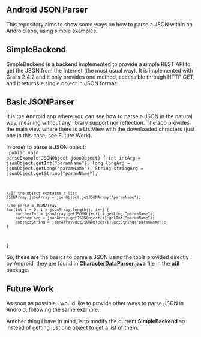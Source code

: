 ## Android JSON Parser
This repository aims to show some ways on how to parse a JSON within an Android app, using simple examples.

## SimpleBackend
SimpleBackend is a backend implemented to provide a simple REST API to get the JSON from the Internet (the most usual way). It is implemented with Grails 2.4.2 and it only provides one method, accessible through HTTP GET, and it returns a single object in JSON format.

## BasicJSONParser
It is the Android app where you can see how to parse a JSON in the natural way, meaning without any library support nor reflection. The app provides the main view where there is a ListView with the downloaded chracters (just one in this case; see Future Work).

In order to parse a JSON object:<br />
<code>
public void parseExample(JSONObject jsonObject) {
    int intArg = jsonObject.getInt("paramName");
    long longArg = jsonObject.getLong("paramName");
    String stringArg = jsonObject.getString("paramName");

    //If the object contains a list
    JSONArray jsonArray = jsonObject.getJSONArray("paramName");

    //To parse a JSONArray
    for(int i = 0; i < jsonArray.length(); i++) {
        anotherInt = jsonArray.getJSONObject(i).getLong("paramName");
        anotherLong = jsonArray.getJSONObject(i).getInt("paramName");
        anotherString = jsonArray.getJSONObject(i).getString("paramName");
    }
}
</code>

So, these are the basics to parse a JSON using the tools provided directly by Android, they are found in **CharacterDataParser.java** file in the **util** package.

## Future Work
As soon as possible I would like to provide other ways to parse JSON in Android, following the same example.

Antoher thing I have in mind, is to modify the current **SimpleBackend** so instead of getting just one object to get a list of them.
